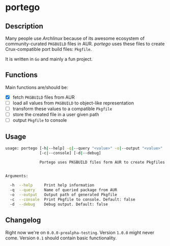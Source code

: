 # portego

## Description

Many people use _Archlinux_ because of its awesome ecosystem of community-curated `PKGBUILD` files in AUR.
_portego_ uses these files to create Crux-compatible port build files: `Pkgfile`.

It is written in `Go` and mainly a fun project.

## Functions

Main functions are/should be:

- [x] fetch `PKGBUILD` files from AUR
- [ ] load all values from `PKGBUILD` to object-like representation
- [ ] transform these values to a compatible `Pkgfile`
- [ ] store the created file in a user given path
- [ ] output `Pkgfile` to console

## Usage

```bash
usage: portego [-h|--help] -q|--query "<value>" -o|--output "<value>"
               [-c|--console] [-d|--debug]

               Portego uses PKGBUILD files form AUR to create Pkgfiles for Crux
               

Arguments:

  -h  --help     Print help information
  -q  --query    Name of queried package from AUR
  -o  --output   Output path of generated Pkgfile
  -c  --console  Print Pkgfile to console. Default: false
  -d  --debug    Debug output. Default: false
```

## Changelog

Right now we're on `0.0.0-prealpha-testing`. Version `1.0.0` might never come. Version `0.1` should contain basic functionality.
